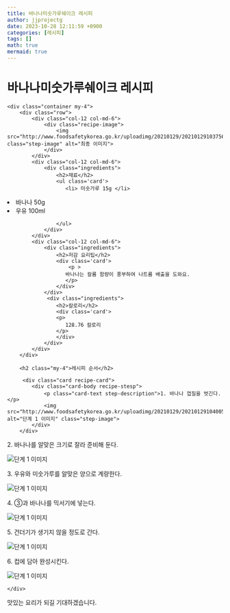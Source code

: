 ```yaml
---
title: 바나나미숫가루쉐이크 레시피
author: jjprojectg
date: 2023-10-28 12:11:59 +0900
categories: [레시피]
tags: []
math: true
mermaid: true
---
```

<meta name="og:type" content="website" />
<meta charset="UTF-8">
    <div class="header">
        <h1>바나나미숫가루쉐이크 레시피</h1>
    </div>

    <div class="container my-4">
        <div class="row">
            <div class="col-12 col-md-6">
                <div class="recipe-image">
                    <img src="http://www.foodsafetykorea.go.kr/uploadimg/20210129/20210129103756_1611884276239.jpg" class="step-image" alt="최종 이미지">
                </div>
            </div>
            <div class="col-12 col-md-6">
                <div class="ingredients">
                    <h2>재료</h2>
                    <ul class='card'>
                       <li> 미숫가루 15g </li>
<li>  바나나 50g </li>
<li>  우유 100ml </li>

                    </ul>
                </div>
            </div>
            <div class="col-12 col-md-6">
                <div class="ingredients">
                    <h2>저감 요리팁</h2>
                    <div class='card'> 
                        <p >
                       바나나는 칼륨 함량이 풍부하여 나트륨 배출을 도와요.
                       </p>
                    </div>
                </div>
                 <div class="ingredients">
                    <h2>칼로리</h2>
                    <div class='card'> 
                    <p>
                       128.76 칼로리
                    </p>
                    </div>
                </div>
            </div>
        </div>

        <h2 class="my-4">레시피 순서</h2>

         <div class="card recipe-card">
            <div class="card-body recipe-stesp">
                <p class="card-text step-description">1. 바나나 껍질을 벗긴다.</p>
                <img src="http://www.foodsafetykorea.go.kr/uploadimg/20210129/20210129104005_1611884405255.JPG" alt="단계 1 이미지" class="step-image">
            </div>
        </div>

  <div class="card recipe-card">
            <div class="card-body recipe-stesp">
                <p class="card-text step-description">2. 바나나를 알맞은 크기로 잘라 준비해 둔다.</p>
                <img src="http://www.foodsafetykorea.go.kr/uploadimg/20210129/20210129104017_1611884417757.JPG" alt="단계 1 이미지" class="step-image">
            </div>
        </div>

  <div class="card recipe-card">
            <div class="card-body recipe-stesp">
                <p class="card-text step-description">3. 우유와 미숫가루를 알맞은 양으로 계량한다.</p>
                <img src="http://www.foodsafetykorea.go.kr/uploadimg/20210129/20210129104031_1611884431417.JPG" alt="단계 1 이미지" class="step-image">
            </div>
        </div>

  <div class="card recipe-card">
            <div class="card-body recipe-stesp">
                <p class="card-text step-description">4. ③과 바나나를 믹서기에 넣는다.</p>
                <img src="http://www.foodsafetykorea.go.kr/uploadimg/20210129/20210129104045_1611884445493.JPG" alt="단계 1 이미지" class="step-image">
            </div>
        </div>

  <div class="card recipe-card">
            <div class="card-body recipe-stesp">
                <p class="card-text step-description">5. 건더기가 생기지 않을 정도로 간다.</p>
                <img src="http://www.foodsafetykorea.go.kr/uploadimg/20210129/20210129104059_1611884459335.JPG" alt="단계 1 이미지" class="step-image">
            </div>
        </div>

  <div class="card recipe-card">
            <div class="card-body recipe-stesp">
                <p class="card-text step-description">6. 컵에 담아 완성시킨다.</p>
                <img src="http://www.foodsafetykorea.go.kr/uploadimg/20210129/20210129104112_1611884472560.JPG" alt="단계 1 이미지" class="step-image">
            </div>
        </div>


       
    </div>
 맛있는 요리가 되길 기대하겠습니다.
